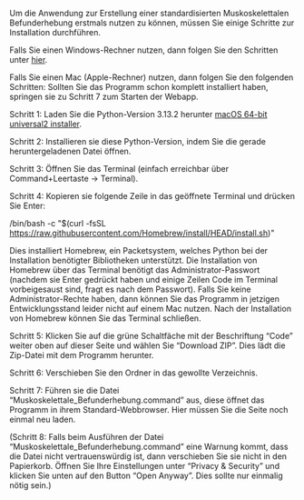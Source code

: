 Um die Anwendung zur Erstellung einer standardisierten Muskoskelettalen Befunderhebung erstmals nutzen zu können, müssen Sie einige Schritte zur Installation durchführen.

Falls Sie einen Windows-Rechner nutzen, dann folgen Sie den Schritten unter [hier](https://github.com/AV1709/Windows_Distribution).

Falls Sie einen Mac (Apple-Rechner) nutzen, dann folgen Sie den folgenden Schritten:
Sollten Sie das Programm schon komplett installiert haben, springen sie zu Schritt 7 zum Starten der Webapp.

Schritt 1: Laden Sie die Python-Version 3.13.2 herunter [macOS 64-bit universal2 installer](https://www.python.org/ftp/python/3.13.2/python-3.13.2-macos11.pkg).

Schritt 2: Installieren sie diese Python-Version, indem Sie die gerade heruntergeladenen Datei öffnen.

Schritt 3: Öffnen Sie das Terminal (einfach erreichbar über Command+Leertaste -> Terminal).

Schritt 4: Kopieren sie folgende Zeile in das geöffnete Terminal und drücken Sie Enter:

/bin/bash -c "$(curl -fsSL https://raw.githubusercontent.com/Homebrew/install/HEAD/install.sh)"

Dies installiert Homebrew, ein Packetsystem, welches Python bei der Installation benötigter Bibliotheken unterstützt.
Die Installation von Homebrew über das Terminal benötigt das Administrator-Passwort (nachdem sie Enter gedrückt haben und einige Zeilen Code im Terminal vorbeigesaust sind, fragt es nach dem Passwort).
Falls Sie keine Administrator-Rechte haben, dann können Sie das Programm in jetzigen Entwicklungsstand leider nicht auf einem Mac nutzen.
Nach der Installation von Homebrew können Sie das Terminal schließen.

Schritt 5: Klicken Sie auf die grüne Schaltfäche mit der Beschriftung “Code” weiter oben auf dieser Seite und wählen Sie “Download ZIP”. Dies lädt die Zip-Datei mit dem Programm herunter.

Schritt 6: Verschieben Sie den Ordner in das gewollte Verzeichnis.

Schritt 7: Führen sie die Datei “Muskoskelettale_Befunderhebung.command” aus, diese öffnet das Programm in ihrem Standard-Webbrowser. Hier müssen Sie die Seite noch einmal neu laden.

(Schritt 8: Falls beim Ausführen der Datei “Muskoskelettale_Befunderhebung.command” eine Warnung kommt, dass die Datei nicht vertrauenswürdig ist, dann verschieben Sie sie nicht in den Papierkorb.
Öffnen Sie Ihre Einstellungen unter “Privacy & Security”  und klicken Sie unten auf den Button “Open Anyway”. Dies sollte nur einmalig nötig sein.)
